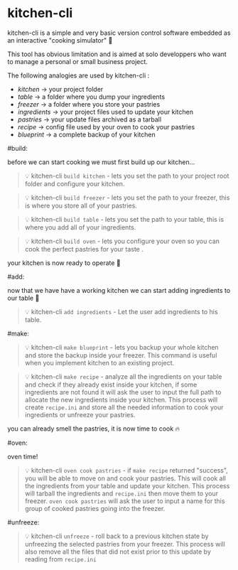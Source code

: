 # kitchen-cli

kitchen-cli is a simple and very basic version control software embedded as an interactive "cooking simulator" :cake:

This tool has obvious limitation and is aimed at solo developpers who want to manage a personal or small business project.


The following analogies are used by kitchen-cli :

*  _kitchen_     -> your project folder
*  _table_       -> a folder where you dump your ingredients
*  _freezer_     -> a folder where you store your pastries
*  _ingredients_ -> your project files used to update your kitchen
*  _pastries_    -> your update files archived as a tarball
*  _recipe_      -> config file used by your oven to cook your pastries
*  _blueprint_   -> a complete backup of your kitchen



#build:

before we can start cooking we must first build up our kitchen...


> :bulb: kitchen-cli `build kitchen` - lets you set the path to your project root folder and configure your kitchen.

> :bulb: kitchen-cli `build freezer` - lets you set the path to your freezer, this is where you store all of your pastries.

> :bulb: kitchen-cli `build table`   - lets you set the path to your table, this is where you add all of your ingredients.

> :bulb: kitchen-cli `build oven`    - lets you configure your oven so you can cook the perfect pastries for your taste .


your kitchen is now ready to operate :fork_and_knife:


#add:

now that we have have a working kitchen we can start adding ingredients to our table :custard:


> :bulb: kitchen-cli `add ingredients` - Let the user add ingredients to his table.





#make: 


> :bulb: kitchen-cli `make blueprint` - lets you backup your whole kitchen and store the backup inside your freezer. 
                                        This command is useful when you implement kitchen to an existing project.

> :bulb: kitchen-cli `make recipe` - analyze all the ingredients on your table and check if they already exist inside                                        your kitchen, if some ingredients are not found it will ask the user to input the full path                                              to allocate the new ingredients inside your kitchen. This process will create `recipe.ini` and                                          store all the needed information to cook your ingredients or unfreeze your pastries.

you can already smell the pastries, it is now time to cook :fire:

#oven:

oven time!


> :bulb: kitchen-cli `oven cook pastries` - if `make recipe` returned "success", you will be able to move on and cook your pastries.                                                 This will cook all the ingredients from your table and update your kitchen.                                                             This process will tarball the ingredients and `recipe.ini` then move them to                                                             your freezer. `oven cook pastries` will ask the user to input a name for this group of                                                   cooked pastries going into the freezer.


#unfreeze:

> :bulb: kitchen-cli `unfreeze` - roll back to a previous kitchen state by unfreezing the selected pastries from your freezer. This                                       process will also remove all the files that did not exist prior to this update by reading from `recipe.ini`
